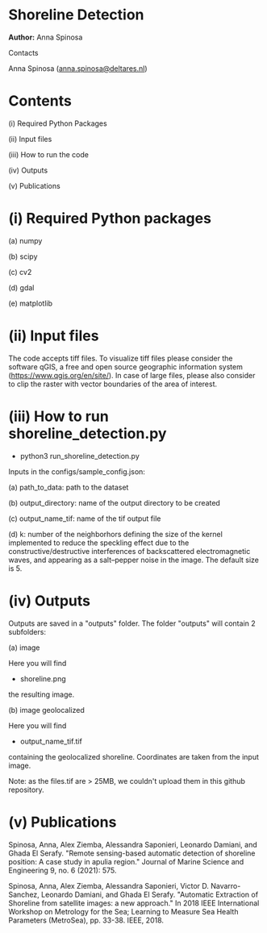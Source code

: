 # Shoreline Detection

**Author:** Anna Spinosa

Contacts

Anna Spinosa (anna.spinosa@deltares.nl)

# Contents

(i) Required Python Packages

(ii) Input files

(iii) How to run the code

(iv) Outputs

(v) Publications

# (i) Required Python packages

(a) numpy

(b) scipy

(c) cv2

(d) gdal

(e) matplotlib

# (ii) Input files

The code accepts tiff files. To visualize tiff files please consider the software qGIS, a free and open source geographic information system (https://www.qgis.org/en/site/). In case of large files, please also consider to clip the raster with vector boundaries of the area of interest.

# (iii) How to run shoreline_detection.py

* python3 run_shoreline_detection.py

Inputs in the configs/sample_config.json:

(a) path_to_data: path to the dataset

(b) output_directory: name of the output directory to be created

(c) output_name_tif: name of the tif output file

(d) k: number of the neighborhors defining the size of the kernel implemented to reduce the speckling effect due to the constructive/destructive interferences of backscattered electromagnetic waves, and appearing as a salt–pepper noise in the image. The default size is 5.

# (iv) Outputs

Outputs are saved in a "outputs" folder. The folder "outputs" will contain 2 subfolders:

(a) image

Here you will find

* shoreline.png

the resulting image.

(b) image geolocalized

Here you will find

* output_name_tif.tif

containing the geolocalized shoreline. Coordinates are taken from the input image.

Note: as the files.tif are > 25MB, we couldn't upload them in this github repository.

# (v) Publications

Spinosa, Anna, Alex Ziemba, Alessandra Saponieri, Leonardo Damiani, and Ghada El Serafy. "Remote sensing-based automatic detection of shoreline position: A case study in apulia region." Journal of Marine Science and Engineering 9, no. 6 (2021): 575.

Spinosa, Anna, Alex Ziemba, Alessandra Saponieri, Victor D. Navarro-Sanchez, Leonardo Damiani, and Ghada El Serafy. "Automatic Extraction of Shoreline from satellite images: a new approach." In 2018 IEEE International Workshop on Metrology for the Sea; Learning to Measure Sea Health Parameters (MetroSea), pp. 33-38. IEEE, 2018.
